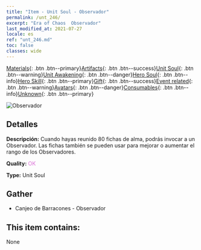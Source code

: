 ```yaml
---
title: "Item - Unit Soul - Observador"
permalink: /unt_246/
excerpt: "Era of Chaos  Observador"
last_modified_at: 2021-07-27
locale: es
ref: "unt_246.md"
toc: false
classes: wide
---
```

 [Materials](/ItemsES/){: .btn .btn--primary}[Artifacts](/ItemsES/Artifacts/){: .btn .btn--success}[Unit Soul](/ItemsES/UnitSoul/){: .btn .btn--warning}[Unit Awakening](/ItemsES/UnitAwakening/){: .btn .btn--danger}[Hero Soul](/ItemsES/HeroSoul/){: .btn .btn--info}[Hero Skill](/ItemsES/HeroSkill/){: .btn .btn--primary}[Gift](/ItemsES/Gift/){: .btn .btn--success}[Event related](/ItemsES/Events/){: .btn .btn--warning}[Avatars](/ItemsES/Avatars/){: .btn .btn--danger}[Consumables](/ItemsES/Consumables/){: .btn .btn--info}[Unknown](/ItemsES/Unknown/){: .btn .btn--primary}

 ![Observador](/images/u/ti_xieyan.jpg)

## Detalles
 **Descripción:** Cuando hayas reunido 80 fichas de alma, podrás invocar a un Observador. Las fichas también se pueden usar para mejorar o aumentar el rango de los Observadores.

 **Quality:** <span style="color: #DA70D6">OK</span>

 **Type:** Unit Soul

## Gather

*    Canjeo de Barracones - Observador 

## This item contains:

  None

